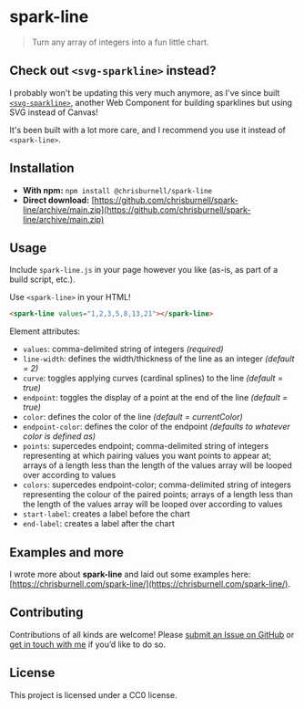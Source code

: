 # spark-line

> Turn any array of integers into a fun little chart.

## Check out `<svg-sparkline>` instead?

I probably won't be updating this very much anymore, as I've since built [`<svg-sparkline>`](https://github.com/chrisburnell/svg-sparkline), another Web Component for building sparklines but using SVG instead of Canvas!

It's been built with a lot more care, and I recommend you use it instead of `<spark-line>`.

## Installation

-   **With npm:** `npm install @chrisburnell/spark-line`
-   **Direct download:** [https://github.com/chrisburnell/spark-line/archive/main.zip](https://github.com/chrisburnell/spark-line/archive/main.zip)

## Usage

Include `spark-line.js` in your page however you like (as-is, as part of a build script, etc.).

Use `<spark-line>` in your HTML!

```html
<spark-line values="1,2,3,5,8,13,21"></spark-line>
```

Element attributes:

-   `values`: comma-delimited string of integers _(required)_
-   `line-width`: defines the width/thickness of the line as an integer _(default = 2)_
-   `curve`: toggles applying curves (cardinal splines) to the line _(default = true)_
-   `endpoint`: toggles the display of a point at the end of the line _(default = true)_
-   `color`: defines the color of the line _(default = currentColor)_
-   `endpoint-color`: defines the color of the endpoint _(defaults to whatever color is defined as)_
-   `points`: supercedes endpoint; comma-delimited string of integers representing at which pairing values you want points to appear at; arrays of a length less than the length of the values array will be looped over according to values
-   `colors`: supercedes endpoint-color; comma-delimited string of integers representing the colour of the paired points; arrays of a length less than the length of the values array will be looped over according to values
-   `start-label`: creates a label before the chart
-   `end-label`: creates a label after the chart

## Examples and more

I wrote more about **spark-line** and laid out some examples here: [https://chrisburnell.com/spark-line/](https://chrisburnell.com/spark-line/).

## Contributing

Contributions of all kinds are welcome! Please [submit an Issue on GitHub](https://github.com/chrisburnell/spark-line/issues) or [get in touch with me](https://chrisburnell.com/about/#contact) if you’d like to do so.

## License

This project is licensed under a CC0 license.
